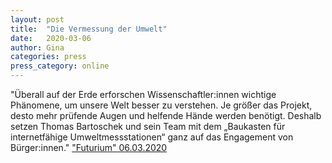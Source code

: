 ```yaml
---
layout: post
title:  "Die Vermessung der Umwelt"
date:   2020-03-06
author: Gina
categories: press
press_category: online
---
```

"Überall auf der Erde erforschen Wissenschaftler:innen wichtige Phänomene, um unsere Welt besser zu verstehen. Je größer das Projekt, desto mehr prüfende Augen und helfende Hände werden benötigt. Deshalb setzen Thomas Bartoschek und sein Team mit dem „Baukasten für internetfähige Umweltmessstationen“ ganz auf das Engagement von Bürger:innen."
<a href="https://futurium.de/de/sense-box" target="_blank">"Futurium" 06.03.2020</a>
